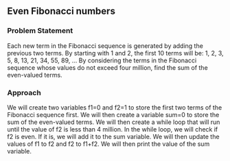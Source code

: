 ## Even Fibonacci numbers ##

### Problem Statement ###
Each new term in the Fibonacci sequence is generated by adding the previous two terms. By starting with 1 and 2, the first 10 terms will be:
1, 2, 3, 5, 8, 13, 21, 34, 55, 89, ...
By considering the terms in the Fibonacci sequence whose values do not exceed four million, find the sum of the even-valued terms.

### Approach ###
We will create two variables f1=0 and f2=1 to store the first two terms of the Fibonacci sequence first. We will then create a variable sum=0 to store the sum of the even-valued terms. We will then create a while loop that will run until the value of f2 is less than 4 million. In the while loop, we will check if f2 is even. If it is, we will add it to the sum variable. We will then update the values of f1 to f2 and f2 to f1+f2. We will then print the value of the sum variable.